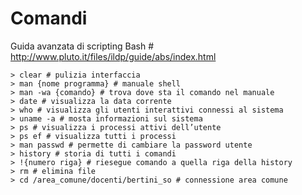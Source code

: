 # Comandi
Guida avanzata di scripting Bash # http://www.pluto.it/files/ildp/guide/abs/index.html

```
> clear # pulizia interfaccia
> man {nome programma} # manuale shell
> man -wa {comando} # trova dove sta il comando nel manuale
> date # visualizza la data corrente
> who # visualizza gli utenti interattivi connessi al sistema
> uname -a # mosta informazioni sul sistema
> ps # visualizza i processi attivi dell’utente
> ps ef # visualizza tutti i processi
> man passwd # permette di cambiare la password utente
> history # storia di tutti i comandi 
> !{numero riga} # riesegue comando a quella riga della history
> rm # elimina file
> cd /area_comune/docenti/bertini_so # connessione area comune
```

